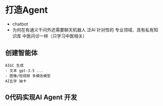 # 打造Agent

- chatbot
- 为何在有通义千问外还需要聊天机器人
    泛AI
    针对性的
    专业领域、具有私有知识库
    中医问诊一样（只学习中医相关）

## 创建智能体
    AIGC 生成
    - 文本 gpt-3.5 ...
    - 图像/短视频 多模态模型
    AI玄学 抽卡

## 0代码实现AI Agent 开发